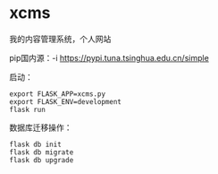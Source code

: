 # xcms
我的内容管理系统，个人网站


pip国内源：-i https://pypi.tuna.tsinghua.edu.cn/simple


启动：
```
export FLASK_APP=xcms.py
export FLASK_ENV=development
flask run
```


数据库迁移操作：
```
flask db init
flask db migrate
flask db upgrade
```